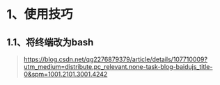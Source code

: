 # 1、使用技巧

## 1.1、将终端改为bash

> https://blog.csdn.net/qg2276879379/article/details/107710009?utm_medium=distribute.pc_relevant.none-task-blog-baidujs_title-0&spm=1001.2101.3001.4242

